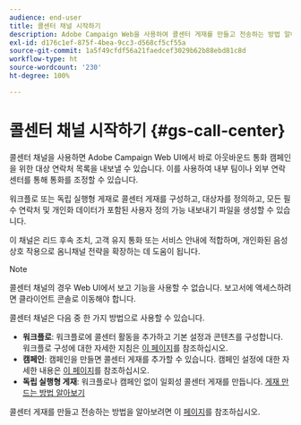 ```yaml
---
audience: end-user
title: 콜센터 채널 시작하기
description: Adobe Campaign Web을 사용하여 콜센터 게재를 만들고 전송하는 방법 알아보기
exl-id: d176c1ef-875f-4bea-9cc3-d568cf5cf55a
source-git-commit: 1a5f49cfdf56a21faedcef3029b62b88ebd81c8d
workflow-type: ht
source-wordcount: '230'
ht-degree: 100%

---
```


# 콜센터 채널 시작하기 {#gs-call-center}

콜센터 채널을 사용하면 Adobe Campaign Web UI에서 바로 아웃바운드 통화 캠페인을 위한 대상 연락처 목록을 내보낼 수 있습니다. 이를 사용하여 내부 팀이나 외부 연락 센터를 통해 통화를 조정할 수 있습니다.

워크플로 또는 독립 실행형 게재로 콜센터 게재를 구성하고, 대상자를 정의하고, 모든 필수 연락처 및 개인화 데이터가 포함된 사용자 정의 가능 내보내기 파일을 생성할 수 있습니다.

이 채널은 리드 후속 조치, 고객 유지 통화 또는 서비스 안내에 적합하며, 개인화된 음성 상호 작용으로 옴니채널 전략을 확장하는 데 도움이 됩니다.

>[!NOTE]
>
>콜센터 채널의 경우 Web UI에서 보고 기능을 사용할 수 없습니다. 보고서에 액세스하려면 클라이언트 콘솔로 이동해야 합니다.

콜센터 채널은 다음 중 한 가지 방법으로 사용할 수 있습니다.

* **워크플로**: 워크플로에 콜센터 활동을 추가하고 기본 설정과 콘텐츠를 구성합니다. 워크플로 구성에 대한 자세한 지침은 [이 페이지](../workflows/gs-workflow-creation.md)를 참조하십시오.
* **캠페인**: 캠페인을 만들면 콜센터 게재를 추가할 수 있습니다. 캠페인 설정에 대한 자세한 내용은 [이 페이지](../campaigns/gs-campaigns.md)를 참조하십시오.
* **독립 실행형 게재**: 워크플로나 캠페인 없이 일회성 콜센터 게재를 만듭니다. [게재 만드는 방법 알아보기](../msg/gs-deliveries.md)

콜센터 게재를 만들고 전송하는 방법을 알아보려면 이 [페이지](../call-center/create-call-center.md)를 참조하십시오.
